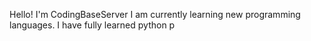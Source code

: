 Hello! I'm CodingBaseServer I am currently learning new programming languages.
I have fully learned python p
